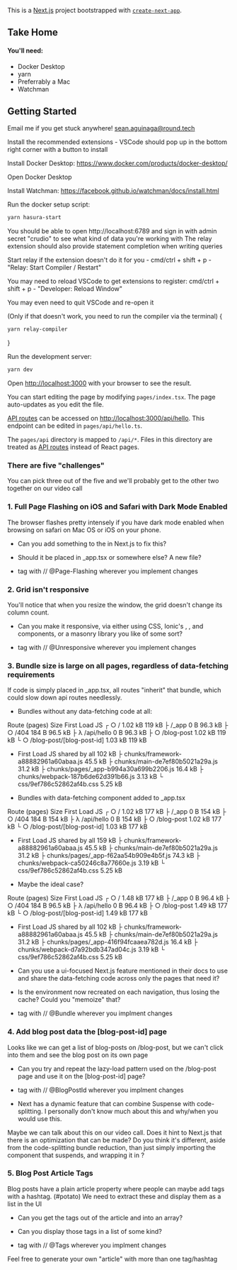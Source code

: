 This is a [Next.js](https://nextjs.org/) project bootstrapped with [`create-next-app`](https://github.com/vercel/next.js/tree/canary/packages/create-next-app).

## Take Home

#### You'll need:

- Docker Desktop
- yarn
- Preferrably a Mac
- Watchman
## Getting Started

Email me if you get stuck anywhere! sean.aguinaga@round.tech

Install the recommended extensions - VSCode should pop up in the bottom right corner with a button to install

Install Docker Desktop: https://www.docker.com/products/docker-desktop/

Open Docker Desktop

Install Watchman: https://facebook.github.io/watchman/docs/install.html

Run the docker setup script:

```bash
yarn hasura-start
```

You should be able to open http://localhost:6789 and sign in with admin secret "crudio" to see what kind of data you're working with
The relay extension should also provide statement completion when writing queries

Start relay if the extension doesn't do it for you - cmd/ctrl + shift + p - "Relay: Start Compiler / Restart"

You may need to reload VSCode to get extensions to register: cmd/ctrl + shift + p - "Developer: Reload Window"

You may even need to quit VSCode and re-open it

(Only if that doesn't work, you need to run the compiler via the terminal) {

```bash
yarn relay-compiler
```

}

Run the development server:

```bash
yarn dev
```

Open [http://localhost:3000](http://localhost:3000) with your browser to see the result.

You can start editing the page by modifying `pages/index.tsx`. The page auto-updates as you edit the file.

[API routes](https://nextjs.org/docs/api-routes/introduction) can be accessed on [http://localhost:3000/api/hello](http://localhost:3000/api/hello). This endpoint can be edited in `pages/api/hello.ts`.

The `pages/api` directory is mapped to `/api/*`. Files in this directory are treated as [API routes](https://nextjs.org/docs/api-routes/introduction) instead of React pages.

### There are five "challenges"

You can pick three out of the five and we'll probably get to the other two together on our video call

###  1. Full Page Flashing on iOS and Safari with Dark Mode Enabled

The browser flashes pretty intensely if you have dark mode enabled when browsing on safari on Mac OS or iOS on your phone.

- Can you add something to the <Head/> in Next.js to fix this?

- Should it be placed in _app.tsx or somewhere else? A new file?

- tag with // @Page-Flashing wherever you implement changes

### 2. Grid isn't responsive

You'll notice that when you resize the window, the grid doesn't change its column count.

- Can you make it responsive, via either using CSS, Ionic's <ion-grid/>, <ion-row/>, and <ion-col/> components, or a masonry library you like of some sort?

- tag with // @Unresponsive wherever you implement changes

### 3. Bundle size is large on all pages, regardless of data-fetching requirements

If code is simply placed in _app.tsx, all routes "inherit" that bundle, which could slow down api routes needlessly.

- Bundles without any data-fetching code at all:

Route (pages)                              Size     First Load JS
┌ ○ /                                      1.02 kB         119 kB
├   /_app                                  0 B            96.3 kB
├ ○ /404                                   184 B          96.5 kB
├ λ /api/hello                             0 B            96.3 kB
├ ○ /blog-post                             1.02 kB         119 kB
└ ○ /blog-post/[blog-post-id]              1.03 kB         119 kB
+ First Load JS shared by all              102 kB
  ├ chunks/framework-a88882961a60abaa.js   45.5 kB
  ├ chunks/main-de7ef80b5021a29a.js        31.2 kB
  ├ chunks/pages/_app-b994a30a699b2206.js  16.4 kB
  ├ chunks/webpack-187b6de62d391b66.js     3.13 kB
  └ css/9ef786c52862af4b.css               5.25 kB

- Bundles with data-fetching component added to _app.tsx

Route (pages)                              Size     First Load JS
┌ ○ /                                      1.02 kB         177 kB
├   /_app                                  0 B             154 kB
├ ○ /404                                   184 B           154 kB
├ λ /api/hello                             0 B             154 kB
├ ○ /blog-post                             1.02 kB         177 kB
└ ○ /blog-post/[blog-post-id]              1.03 kB         177 kB
+ First Load JS shared by all              159 kB
  ├ chunks/framework-a88882961a60abaa.js   45.5 kB
  ├ chunks/main-de7ef80b5021a29a.js        31.2 kB
  ├ chunks/pages/_app-f62aa54b909e4b5f.js  74.3 kB
  ├ chunks/webpack-ca50246c8a77660e.js     3.19 kB
  └ css/9ef786c52862af4b.css               5.25 kB

- Maybe the ideal case?

Route (pages)                              Size     First Load JS
┌ ○ /                                      1.48 kB         177 kB
├   /_app                                  0 B            96.4 kB
├ ○ /404                                   184 B          96.5 kB
├ λ /api/hello                             0 B            96.4 kB
├ ○ /blog-post                             1.49 kB         177 kB
└ ○ /blog-post/[blog-post-id]              1.49 kB         177 kB
+ First Load JS shared by all              102 kB
  ├ chunks/framework-a88882961a60abaa.js   45.5 kB
  ├ chunks/main-de7ef80b5021a29a.js        31.2 kB
  ├ chunks/pages/_app-416f94fcaaea782d.js  16.4 kB
  ├ chunks/webpack-d7a92bdb347ad04c.js     3.19 kB
  └ css/9ef786c52862af4b.css               5.25 kB

- Can you use a ui-focused Next.js feature mentioned in their docs to use and share the data-fetching code across only the pages that need it?

- Is the environment now recreated on each navigation, thus losing the cache? Could you "memoize" that?

- tag with // @Bundle wherever you implment changes

### 4. Add blog post data the [blog-post-id] page

Looks like we can get a list of blog-posts on /blog-post, but we can't click into them and see the blog post on its own page

- Can you try and repeat the lazy-load pattern used on the /blog-post page and use it on the [blog-post-id] page?

- tag with // @BlogPostId wherever you implment changes

- Next has a dynamic feature that can combine Suspense with code-splitting. I personally don't know much about this and why/when you would use this.

Maybe we can talk about this on our video call. Does it hint to Next.js that there is an optimization that can be made? Do you think it's different, aside from 
the code-splitting bundle reduction, than just simply importing the component that suspends, and wrapping it in <Suspense/>?

### 5. Blog Post Article Tags

Blog posts have a plain article property where people can maybe add tags with a hashtag. (#potato) We need to extract these and display them as a list in the UI

- Can you get the tags out of the article and into an array?

- Can you display those tags in a list of some kind?

- tag with // @Tags wherever you implment changes

Feel free to generate your own "article" with more than one tag/hashtag